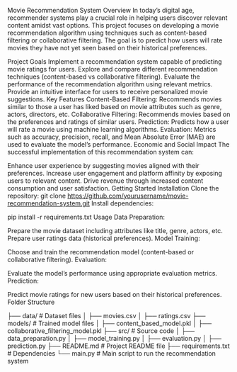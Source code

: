 Movie Recommendation System
Overview
In today’s digital age, recommender systems play a crucial role in helping users discover relevant content amidst vast options. This project focuses on developing a movie recommendation algorithm using techniques such as content-based filtering or collaborative filtering. The goal is to predict how users will rate movies they have not yet seen based on their historical preferences.

Project Goals
Implement a recommendation system capable of predicting movie ratings for users.
Explore and compare different recommendation techniques (content-based vs collaborative filtering).
Evaluate the performance of the recommendation algorithm using relevant metrics.
Provide an intuitive interface for users to receive personalized movie suggestions.
Key Features
Content-Based Filtering: Recommends movies similar to those a user has liked based on movie attributes such as genre, actors, directors, etc.
Collaborative Filtering: Recommends movies based on the preferences and ratings of similar users.
Prediction: Predicts how a user will rate a movie using machine learning algorithms.
Evaluation: Metrics such as accuracy, precision, recall, and Mean Absolute Error (MAE) are used to evaluate the model’s performance.
Economic and Social Impact
The successful implementation of this recommendation system can:

Enhance user experience by suggesting movies aligned with their preferences.
Increase user engagement and platform affinity by exposing users to relevant content.
Drive revenue through increased content consumption and user satisfaction.
Getting Started
Installation
Clone the repository:
git clone https://github.com/yourusername/movie-recommendation-system.git
Install dependencies:


pip install -r requirements.txt
Usage
Data Preparation:

Prepare the movie dataset including attributes like title, genre, actors, etc.
Prepare user ratings data (historical preferences).
Model Training:

Choose and train the recommendation model (content-based or collaborative filtering).
Evaluation:

Evaluate the model’s performance using appropriate evaluation metrics.
Prediction:

Predict movie ratings for new users based on their historical preferences.
Folder Structure

├── data/                   # Dataset files
│   ├── movies.csv
│   ├── ratings.csv
├── models/                 # Trained model files
│   ├── content_based_model.pkl
│   ├── collaborative_filtering_model.pkl
├── src/                    # Source code
│   ├── data_preparation.py
│   ├── model_training.py
│   ├── evaluation.py
│   ├── prediction.py
├── README.md               # Project README file
├── requirements.txt        # Dependencies
└── main.py                 # Main script to run the recommendation system

